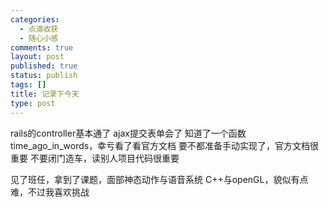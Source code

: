 ```yaml
--- 
categories: 
  - 点滴收获
  - 随心小感
comments: true
layout: post
published: true
status: publish
tags: []
title: 记录下今天
type: post
---
```

rails的controller基本通了
ajax提交表单会了
知道了一个函数time_ago_in_words，幸亏看了看官方文档
要不都准备手动实现了，官方文档很重要
不要闭门造车，读别人项目代码很重要

见了班任，拿到了课题，面部神态动作与语音系统
C++与openGL，貌似有点难，不过我喜欢挑战
